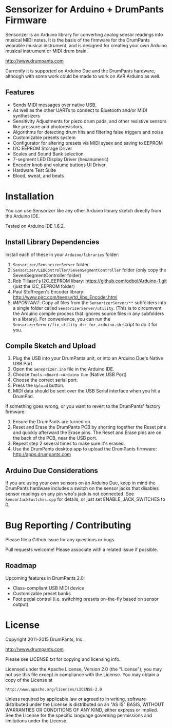 Sensorizer for Arduino + DrumPants Firmware
================================================

Sensorizer is an Arduino library for converting analog sensor readings into musical MIDI notes. It is the basis of the firmware for the DrumPants wearable musical instrument, and is designed for creating your own Arduino musical instrument or MIDI drum brain.

http://www.drumpants.com

Currently it is supported on Arduino Due and the DrumPants hardware, although with some work could be made to work on AVR Arduino as well.

Features
--------------------------

* Sends MIDI messages over native USB, 
* As well as the other UARTs to connect to Bluetooth and/or MIDI synthesizers
* Sensitivity Adjustments for piezo drum pads, and other resistive sensors like pressure and photoresisitors. 
* Algorithms for detecting drum hits and filtering false triggers and noise
* Customizable presets system
* Configurator for altering presets via MIDI sysex and saving to EEPROM
* I2C EEPROM Storage Driver
* Scales and Sound Bank selection
* 7-segment LED Display Driver (hexanumeric)
* Encoder knob and volume buttons UI Driver
* Hardware Test Suite
* Blood, sweat, and beats


Installation
==========================

You can use Sensorizer like any other Arduino library sketch directly from the Arduino IDE.

Tested on Arduino IDE 1.6.2. 


Install Library Dependencies
--------------------------

Install each of these in your `Arduino/libraries` folder:

1. `Sensorizer/SensorizerServer` folder
2. `Sensorizer/LEDController/SevenSegmentController` folder (only copy the SevenSegmentController folder)
3. Rob Tillaart's I2C_EEPROM libary: https://github.com/odbol/Arduino-1.git (just the I2C_EEPROM folder)
4. Paul Stoffregen's Encoder library: http://www.pjrc.com/teensy/td_libs_Encoder.html
5. *IMPORTANT*: Copy all files from the `SensorizerServer/**` subfolders into a single folder called `SensorizerServer/utility`. (This is to circumvent the Arduino compile process that ignores source files in any subfolders in a library). For convenience, you can run the `SensorizerServer/fix_utility_dir_for_arduino.sh` script to do it for you.


Compile Sketch and Upload
-------------------------

1. Plug the USB into your DrumPants unit, or into an Arduino Due's Native USB Port.
2. Open the `Sensorizer.ino` file in the Arduino IDE.
3. Choose `Tools->Board->Arduino Due` (Native USB Port)
4. Choose the correct serial port.
5. Press the `Upload` button.
6. MIDI data should be sent over the USB Serial interface when you hit a DrumPad.


If something goes wrong, or you want to revert to the DrumPants' factory firmware:

1. Ensure the DrumPants are turned on.
2. Reset and Erase the DrumPants PCB by shorting together the Reset pins and quickly afterward the Erase pins. The Reset and Erase pins are on the back of the PCB, near the USB port.
3. Repeat step 2 several times to make sure it's erased.
4. Use the DrumPants desktop app to upload the DrumPants firmware: http://apps.drumpants.com


Arduino Due Considerations
--------------------------

If you are using your own sensors on an Arduino Due, keep in mind the DrumPants
hardware includes a switch on the sensor jacks that disables sensor readings on any pin 
who's jack is not connected. See `SensorJackSwitches.cpp` for details, or just set ENABLE_JACK_SWITCHES to 0.	


Bug Reporting / Contributing
==========================

Please file a Github issue for any questions or bugs. 

Pull requests welcome! Please associate with a related Issue if possible.


Roadmap
--------------------------

Upcoming features in DrumPants 2.0:

* Class-compliant USB MIDI device
* Customizable preset banks
* Foot pedal control (i.e. switching presets on-the-fly based on sensor output)



License
==========================

Copyright 2011-2015 DrumPants, Inc.
  
http://www.drumpants.com

Please see LICENSE.txt for copying and licensing info.

Licensed under the Apache License, Version 2.0 (the "License");
you may not use this file except in compliance with the License.
You may obtain a copy of the License at

    http://www.apache.org/licenses/LICENSE-2.0

Unless required by applicable law or agreed to in writing, software
distributed under the License is distributed on an "AS IS" BASIS,
WITHOUT WARRANTIES OR CONDITIONS OF ANY KIND, either express or implied.
See the License for the specific language governing permissions and
limitations under the License.
